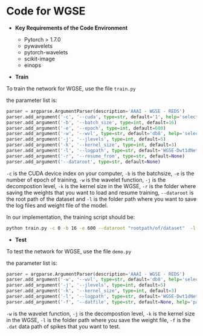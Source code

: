 # Code for WGSE

* **Key Requirements of the Code Environment**

  * Pytorch > 1.7.0
  * pywavelets
  * pytorch-wavelets
  * scikit-image
  * einops

* **Train**

To train the network for WGSE, use the file `train.py`

the parameter list is:

```python
parser = argparse.ArgumentParser(description='AAAI - WGSE - REDS')
parser.add_argument('-c', '--cuda', type=str, default='1', help='select gpu card')
parser.add_argument('-b', '--batch_size', type=int, default=16)
parser.add_argument('-e', '--epoch', type=int, default=600)
parser.add_argument('-w', '--wvl', type=str, default='db8', help='select wavelet base function')
parser.add_argument('-j', '--jlevels', type=int, default=5)
parser.add_argument('-k', '--kernel_size', type=int, default=3)
parser.add_argument('-l', '--logpath', type=str, default='WGSE-Dwt1dNet')
parser.add_argument('-r', '--resume_from', type=str, default=None)
parser.add_argument('--dataroot', type=str, default=None)
```

`-c` is the CUDA device index on your computer, `-b` is the batchsize, `-e` is the number of epoch of training, `-w` is the wavelet function, `-j` is the decompostion level, `-k` is the kernel size in the WGSE, `-r` is the folder where saving the weights that you want to load and resume training, `--dataroot` is the root path of the dataset and `-l` is the folder path where you want to save the log files and weight file of the model.

In our implementation, the training script should be:

``` bash
python train.py -c 0 -b 16 -e 600 --dataroot "rootpath/of/dataset"  -l "folder/for/save/logfiles"
```

* **Test**

To test the network for WGSE, use the file `demo.py`

the parameter list is:

```python
parser = argparse.ArgumentParser(description='AAAI - WGSE - REDS')
parser.add_argument('-w', '--wvl', type=str, default='db8', help='select wavelet base function')
parser.add_argument('-j', '--jlevels', type=int, default=5)
parser.add_argument('-k', '--kernel_size', type=int, default=3)
parser.add_argument('-l', '--logpath', type=str, default='WGSE-Dwt1dNet')
parser.add_argument('-f', '--datfile', type=str, default=None, help='path of the spike data to be tested')
```

`-w` is the wavelet function, `-j` is the decompostion level, `-k` is the kernel size in the WGSE, `-l` is the folder path where you save the weight file, `-f` is the `.dat` data path of spikes that you want to test.

